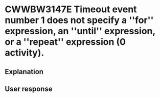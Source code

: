 # CWWBW3147E Timeout event number 1 does not specify a ''for'' expression, an ''until'' expression, or a ''repeat'' expression (0 activity).

## Explanation

## User response